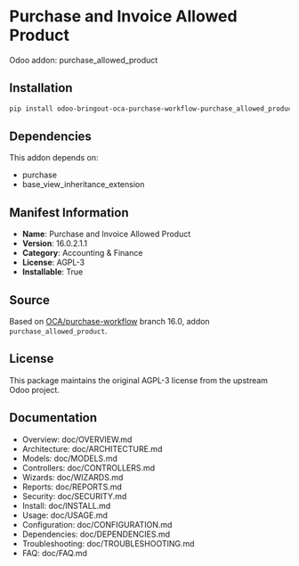 # Purchase and Invoice Allowed Product

Odoo addon: purchase_allowed_product

## Installation

```bash
pip install odoo-bringout-oca-purchase-workflow-purchase_allowed_product
```

## Dependencies

This addon depends on:
- purchase
- base_view_inheritance_extension

## Manifest Information

- **Name**: Purchase and Invoice Allowed Product
- **Version**: 16.0.2.1.1
- **Category**: Accounting & Finance
- **License**: AGPL-3
- **Installable**: True

## Source

Based on [OCA/purchase-workflow](https://github.com/OCA/purchase-workflow) branch 16.0, addon `purchase_allowed_product`.

## License

This package maintains the original AGPL-3 license from the upstream Odoo project.

## Documentation

- Overview: doc/OVERVIEW.md
- Architecture: doc/ARCHITECTURE.md
- Models: doc/MODELS.md
- Controllers: doc/CONTROLLERS.md
- Wizards: doc/WIZARDS.md
- Reports: doc/REPORTS.md
- Security: doc/SECURITY.md
- Install: doc/INSTALL.md
- Usage: doc/USAGE.md
- Configuration: doc/CONFIGURATION.md
- Dependencies: doc/DEPENDENCIES.md
- Troubleshooting: doc/TROUBLESHOOTING.md
- FAQ: doc/FAQ.md
